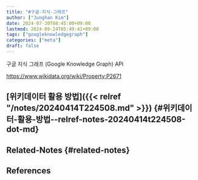 ```yaml
---
title: "#구글-지식-그래프"
author: ["Junghan Kim"]
date: 2024-07-30T08:45:00+09:00
lastmod: 2024-09-24T05:49:41+09:00
tags: ["googleknowledgegraph"]
categories: ["meta"]
draft: false
---
```


구글 지식 그래프 (Google Knowledge Graph) API

<https://www.wikidata.org/wiki/Property:P2671>


## [위키데이터 활용 방법]({{< relref "/notes/20240414T224508.md" >}}) {#위키데이터-활용-방법--relref-notes-20240414t224508-dot-md}


## Related-Notes {#related-notes}

## References

<style>.csl-entry{text-indent: -1.5em; margin-left: 1.5em;}</style><div class="csl-bib-body">
</div>
